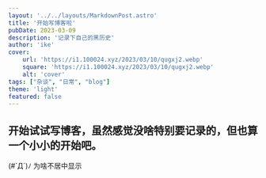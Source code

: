 ```yaml
---
layout: '../../layouts/MarkdownPost.astro'
title: '开始写博客啦'
pubDate: 2023-03-09
description: '记录下自己的黑历史'
author: 'ike'
cover:
    url: 'https://i1.100024.xyz/2023/03/10/qugxj2.webp'
    square: 'https://i1.100024.xyz/2023/03/10/qugxj2.webp'
    alt: 'cover'
tags: ["杂谈", "日常", "blog"]
theme: 'light'
featured: false
---
```


## 开始试试写博客，虽然感觉没啥特别要记录的，但也算一个小小的开始吧。

(#`Д´)ﾉ 为啥不居中显示 


